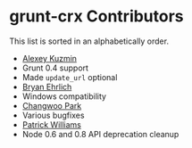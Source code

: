 # grunt-crx Contributors

This list is sorted in an alphabetically order.

* [Alexey Kuzmin](https://github.com/alexeykuzmin)
 * Grunt 0.4 support
 * Made `update_url` optional
* [Bryan Ehrlich](https://github.com/adotout)
 * Windows compatibility
* [Changwoo Park](https://github.com/pismute)
 * Various bugfixes
* [Patrick Williams](https://github.com/pwmckenna)
 * Node 0.6 and 0.8 API deprecation cleanup
